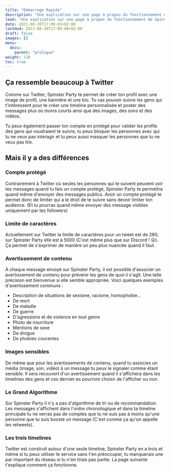 ```yaml
---
title: "Démarrage Rapide"
description: "Une explication sur une page à propos du fonctionnement de Spinster Party"
lead: "Une explication sur une page à propos du fonctionnement de Spinster Party"
date: 2021-08-30T17:09:03+02:00
lastmod: 2021-08-30T17:09:08+02:00
draft: false
images: []
menu:
  docs:
    parent: "prologue"
weight: 110
toc: true
---
```


## Ça ressemble beaucoup à Twitter

Comme sur Twitter, Spinster Party te permet de créer ton profil avec une image de
profil, une bannière et une bio. Tu vas pouvoir suivre les gens qui
t'intéressent pour te créer une timeline personnalisée et poster des messages
plus où moins courts ainsi que des images, des sons et des vidéos.

Tu peux également passer ton compte en protégé pour valider les profils des
gens qui voudraient te suivre, tu peux bloquer les personnes avec qui tu ne
veux pas interagir et tu peux aussi masquer les personnes que tu ne veux pas
lire.

## Mais il y a des différences

### Compte protégé

Contrairement à Twitter où seules les personnes qui te suivent peuvent voir tes
messages quand tu fais un compte protégé, Spinster Party te permettra quand
même d'envoyer des messages publics. Avoir un compte protégé te permet donc de
limiter qui a le droit de te suivre sans devoir limiter ton audience. (Et tu
pourras quand même envoyer des message visibles uniquement par tes followers)

### Limite de caractères

Actuellement sur Twitter la limite de caractères pour un tweet est de 280, sur
Spinster Party elle est à 5000 (C'est même plus que sur Discord ! 😮). Ça
permet de s'exprimer de manière un peu plus nuancée quand il faut.

### Avertissement de contenu

À chaque message envoyé sur Spinster Party, il est possible d'associer un
avertissement de contenu pour prévenir les gens de quoi il s'agit. Une telle
précision est bienvenue si elle semble appropriée. Voici quelques exemples
d'avertissement communs :

- Description de situations de sexisme, racisme, homophobie…
- De mort
- De maladie
- De guerre
- D'agressions et de violence en tout genre
- Photo de nourriture
- Mentions de sexe
- De drogue
- De phobies courantes

### Images sensibles

De même que pour les avertissements de contenu, quand tu associes un média
(image, son, vidéo) à un message tu peux le signaler comme étant sensible. Il
sera recouvert d'un avertissement quand il s'affichera dans les timelines des
gens et ces dernier⋅es pourront choisir de l'afficher ou non.

### Le Grand Algorithme

Sur Spinster Party il n'y a pas d'algorithme de tri ou de recommandation. Les
messages s'affichent dans l'ordre chronologique et dans ta timeline principale
tu ne verras pas de comptes que tu ne suis pas à moins qu'une personne que tu
suis booste un message (C'est comme ça qu'on appelle les retweets).

### Les trois timelines

Twitter est construit autour d'une seule timeline, Spinster Party en a trois et
même si tu peux utiliser le service sans t'en préoccuper, tu manquerais une par
important du réseau si tu n'en tirais pas partie. La page suivante t'explique
comment ça fonctionne.
